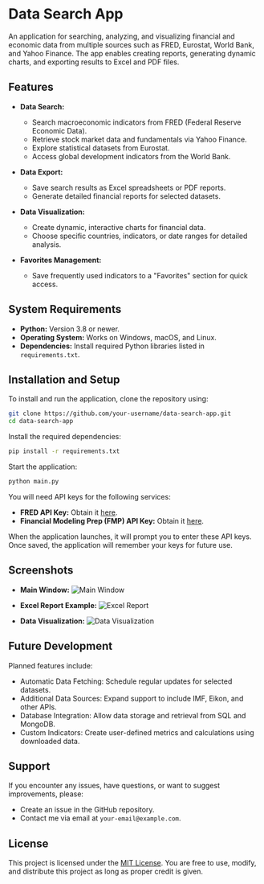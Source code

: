# Data Search App

An application for searching, analyzing, and visualizing financial and economic data from multiple sources such as FRED, Eurostat, World Bank, and Yahoo Finance. The app enables creating reports, generating dynamic charts, and exporting results to Excel and PDF files.

## Features

- **Data Search:**
  - Search macroeconomic indicators from FRED (Federal Reserve Economic Data).
  - Retrieve stock market data and fundamentals via Yahoo Finance.
  - Explore statistical datasets from Eurostat.
  - Access global development indicators from the World Bank.

- **Data Export:**
  - Save search results as Excel spreadsheets or PDF reports.
  - Generate detailed financial reports for selected datasets.

- **Data Visualization:**
  - Create dynamic, interactive charts for financial data.
  - Choose specific countries, indicators, or date ranges for detailed analysis.

- **Favorites Management:**
  - Save frequently used indicators to a "Favorites" section for quick access.

## System Requirements

- **Python:** Version 3.8 or newer.
- **Operating System:** Works on Windows, macOS, and Linux.
- **Dependencies:** Install required Python libraries listed in `requirements.txt`.

## Installation and Setup

To install and run the application, clone the repository using:
```bash
git clone https://github.com/your-username/data-search-app.git
cd data-search-app
```
Install the required dependencies:
```bash
pip install -r requirements.txt
```
Start the application:
```bash
python main.py
```
You will need API keys for the following services:

- **FRED API Key:** Obtain it [here](https://fred.stlouisfed.org/docs/api/fred/).
- **Financial Modeling Prep (FMP) API Key:** Obtain it [here](https://financialmodelingprep.com/developer).

When the application launches, it will prompt you to enter these API keys. Once saved, the application will remember your keys for future use.

## Screenshots

- **Main Window:**
  ![Main Window](https://via.placeholder.com/800x400?text=Main+Window)

- **Excel Report Example:**
  ![Excel Report](https://via.placeholder.com/800x400?text=Excel+Report)

- **Data Visualization:**
  ![Data Visualization](https://via.placeholder.com/800x400?text=Data+Visualization)

## Future Development

Planned features include:

- Automatic Data Fetching: Schedule regular updates for selected datasets.
- Additional Data Sources: Expand support to include IMF, Eikon, and other APIs.
- Database Integration: Allow data storage and retrieval from SQL and MongoDB.
- Custom Indicators: Create user-defined metrics and calculations using downloaded data.

## Support

If you encounter any issues, have questions, or want to suggest improvements, please:

- Create an issue in the GitHub repository.
- Contact me via email at `your-email@example.com`.

## License

This project is licensed under the [MIT License](https://opensource.org/licenses/MIT). You are free to use, modify, and distribute this project as long as proper credit is given.

